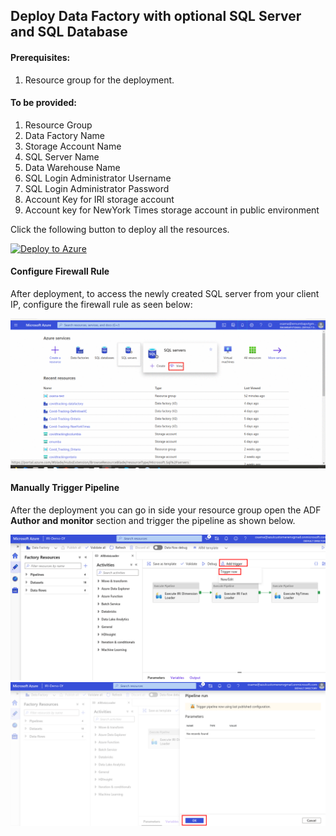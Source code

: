 ## Deploy Data Factory with optional SQL Server and SQL Database

#### Prerequisites:
1. Resource group for the deployment.

#### To be provided:
1. Resource Group
2. Data Factory Name
3. Storage Account Name
4. SQL Server Name
5. Data Warehouse Name
6. SQL Login Administrator Username
7. SQL Login Administrator Password
8. Account Key for IRI storage account
9. Account key for NewYork Times storage account in public environment

Click the following button to deploy all the resources.

[![Deploy to Azure](https://aka.ms/deploytoazurebutton)](https://portal.azure.com/#create/Microsoft.Template/uri/https%3A%2F%2Fraw.githubusercontent.com%2Fayesha-kr%2Fcovid-one-click-deployment%2Fmaster%2Fdatasets%2FIRI%2Fcustomer%2Ftemplates%2FIRI_one_click_arm_template.json)

#### Configure Firewall Rule
After deployment, to access the newly created SQL server from your client IP, configure the firewall rule as seen below:

![Firewall Rule](https://github.com/ayesha-kr/covid-one-click-deployment/blob/master/datasets/IRI/customer/images/firewallRule.gif)


#### Manually Trigger Pipeline

After the deployment you can go in side your resource group open the ADF **Author and monitor** section and trigger the pipeline as shown below.

![Manual Pipeline Trigger 1](https://github.com/ayesha-kr/covid-one-click-deployment/blob/master/datasets/IRI/customer/images/manualtrigger-1.png)
![Manual Pipeline Trigger 2](https://github.com/ayesha-kr/covid-one-click-deployment/blob/master/datasets/IRI/customer/images/manualtrigger-2.png)


